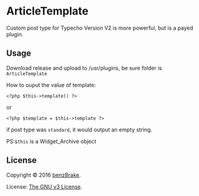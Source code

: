 # ArticleTemplate
Custom post type for Typecho
Version V2 is more powerful, but is a payed plugin.

## Usage
Download release and upload to /usr/plugins, be sure folder is `ArticleTemplate`

How to ouput the value of template:
```
<?php $this->template() ?>
```
or
```
<?php $template = $this->template ?>
```
if post type was `standard`, it would output an empty string.

PS:`$this` is a Widget_Archive object
## License
Copyright © 2016 [benzBrake](https://xiamp.net).

License: [The GNU v3 License](https://github.com/benzBrake/ArticleTemplate/raw/master/LICENSE).